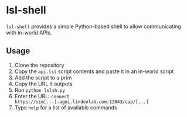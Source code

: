 # lsl-shell
`lsl-shell` provides a simple Python-based shell to allow communicating with in-world
APIs.

## Usage
1. Clone the repository
2. Copy the `api.lsl` script contents and paste it in an in-world script
3. Add the script to a prim
4. Copy the URL it outputs
5. Run `python lslsh.py`
6. Enter the URL: `connect https://sim[...].agni.lindenlab.com:12043/cap/[...]`
7. Type `help` for a list of available commands
